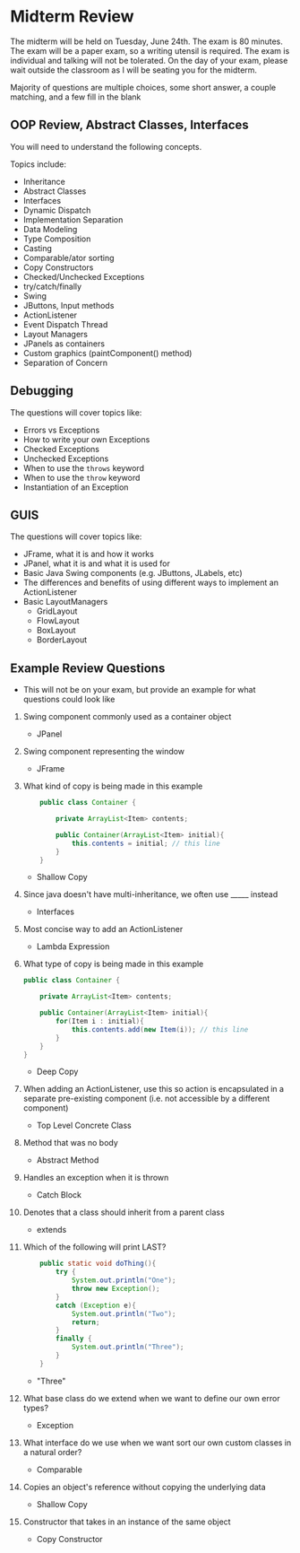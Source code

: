 # Midterm Review
The midterm will be held on Tuesday, June 24th. The exam is 80 minutes. The exam will be a paper exam, so a writing utensil is required. The exam is individual and talking will not be tolerated. On the day of your exam, please wait outside the classroom as I will be seating you for the midterm.

Majority of questions are multiple choices, some short answer, a couple matching, and a few fill in the blank

## OOP Review, Abstract Classes, Interfaces
You will need to understand the following concepts.

Topics include:
- Inheritance
- Abstract Classes
- Interfaces
- Dynamic Dispatch
- Implementation Separation
- Data Modeling
- Type Composition
- Casting
- Comparable/ator sorting
- Copy Constructors
- Checked/Unchecked Exceptions
- try/catch/finally
- Swing
- JButtons, Input methods
- ActionListener
- Event Dispatch Thread
- Layout Managers
- JPanels as containers
- Custom graphics (paintComponent() method)
- Separation of Concern


## Debugging

The questions will cover topics like:
* Errors vs Exceptions
* How to write your own Exceptions
* Checked Exceptions
* Unchecked Exceptions
* When to use the `throws` keyword
* When to use the `throw` keyword
* Instantiation of an Exception

## GUIS

The questions will cover topics like:
* JFrame, what it is and how it works
* JPanel, what it is and what it is used for
* Basic Java Swing components (e.g. JButtons, JLabels, etc)
* The differences and benefits of using different ways to implement an ActionListener
* Basic LayoutManagers
  - GridLayout
  - FlowLayout
  - BoxLayout
  - BorderLayout


## Example Review Questions
- This will not be on your exam, but provide an example for what questions could look like

1. Swing component commonly used as a container object
    - JPanel

2. Swing component representing the window
    - JFrame

3. What kind of copy is being made in this example
    ```java
        public class Container {

            private ArrayList<Item> contents;

            public Container(ArrayList<Item> initial){
                this.contents = initial; // this line
            }
        }
    ```
    - Shallow Copy

4. Since java doesn't have multi-inheritance, we often use _____ instead
    - Interfaces

5. Most concise way to add an ActionListener
    - Lambda Expression

6. What type of copy is being made in this example
    ```java
    public class Container {

        private ArrayList<Item> contents;

        public Container(ArrayList<Item> initial){
            for(Item i : initial){
                this.contents.add(new Item(i)); // this line
            }
        }
    }
    ```
    - Deep Copy

7. When adding an ActionListener, use this so action is encapsulated in a separate pre-existing component (i.e. not accessible by a different component)
    - Top Level Concrete Class


8. Method that was no body
    - Abstract Method

9. Handles an exception when it is thrown
    - Catch Block

10. Denotes that a class should inherit from a parent class
    - extends

11. Which of the following will print LAST?
    ```java
        public static void doThing(){
            try {
                System.out.println("One");
                throw new Exception();
            }
            catch (Exception e){
                System.out.println("Two");
                return;
            }
            finally {
                System.out.println("Three");
            }
        }
    ```
    - "Three"

12. What base class do we extend when we want to define our own error types?
    - Exception

13. What interface do we use when we want sort our own custom classes in a natural order?
    - Comparable

14. Copies an object's reference without copying the underlying data
    - Shallow Copy

15. Constructor that takes in an instance of the same object
    - Copy Constructor
